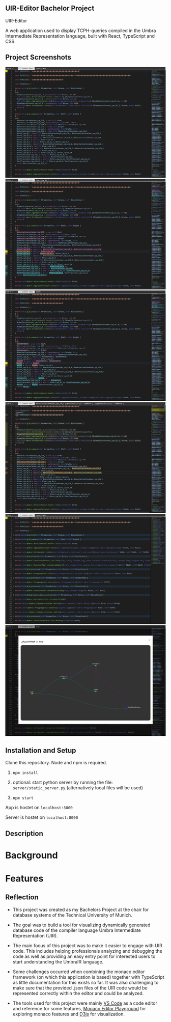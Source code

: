 ## UIR-Editor Bachelor Project

UIR-Editor

A web application used to display TCPH-queries compiled in the Umbra Intermediate Representation language, built with React, TypeScript and CSS.

## Project Screenshots

![Screenshot](public/screenshots/showcaseapp.png?raw=true 'UIR-Editor: App')
![Screenshot](public/screenshots/showcasechildparent.png?raw=true 'UIR-Editor: Child / Parent')
![Screenshot](public/screenshots/showcaserename.png?raw=true 'UIR-Editor: Renaming')
![Screenshot](public/screenshots/showcasecomment.png?raw=true 'UIR-Editor: Comments')
![Screenshot](public/screenshots/showcasefolding.png?raw=true 'UIR-Editor: Folding')
![Screenshot](public/screenshots/showcasetargettree.png?raw=true 'UIR-Editor: Target Tree')

## Installation and Setup

Clone this repository. Node and npm is required.

1. `npm install`

2. optional: start python server by running the file: `server/static_server.py` (alternatively local files will be used)

3. `npm start`

App is hostet on `localhost:3000`

Server is hostet on `localhost:8000`

## Description

# Background

# Features

## Reflection

-   This project was created as my Bachelors Project at the chair for database systems of the Technical University of Munich.

-   The goal was to build a tool for visualizing dynamically generated database code of the compiler language Umbra Intermediate Representation (UIR).

-   The main focus of this project was to make it easier to engage with UIR code. This includes helping professionals analyzing and debugging the code as well as providing an easy entry point for interested users to start understanding the UmbraIR language.

-   Some challenges occurred when combining the monaco editor framework (on which this application is based) together with TypeScript as little documentation for this exists so far. It was also challenging to make sure that the provided .json files of the UIR code would be represented correctly within the editor and could be analyzed.

-   The tools used for this project were mainly [VS Code](https://code.visualstudio.com/) as a code editor and reference for some features, [Monaco Editor Playground](https://microsoft.github.io/monaco-editor/playground.html) for exploring monaco features and [D3js](https://d3js.org/) for visualization.
